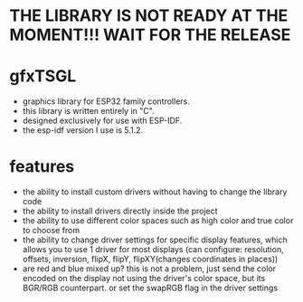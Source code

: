 # THE LIBRARY IS NOT READY AT THE MOMENT!!! WAIT FOR THE RELEASE

# gfxTSGL
* graphics library for ESP32 family controllers.
* this library is written entirely in "C".
* designed exclusively for use with ESP-IDF.
* the esp-idf version I use is 5.1.2.

# features
* the ability to install custom drivers without having to change the library code
* the ability to install drivers directly inside the project
* the ability to use different color spaces such as high color and true color to choose from
* the ability to change driver settings for specific display features, which allows you to use 1 driver for most displays (can configure: resolution, offsets, inversion, flipX, flipY, flipXY(changes coordinates in places))
* are red and blue mixed up? this is not a problem, just send the color encoded on the display not using the driver's color space, but its BGR/RGB counterpart. or set the swapRGB flag in the driver settings